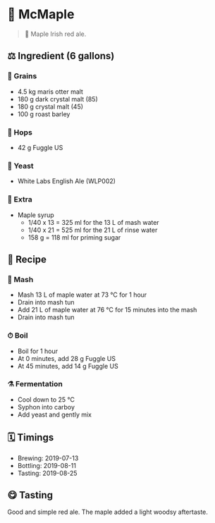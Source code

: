 # 🍺 McMaple

> 📝 Maple Irish red ale.

##  ⚖️ Ingredient (6 gallons)

### 🌾 Grains

* 4.5 kg maris otter malt
* 180 g dark crystal malt (85)
* 180 g crystal malt (45)
* 100 g roast barley

### 🌿 Hops

* 42 g Fuggle US

### 🧫 Yeast

* White Labs English Ale (WLP002)

### 🍁 Extra

* Maple syrup
  * 1/40 x 13 = 325 ml for the 13 L of mash water
  * 1/40 x 21 = 525 ml for the 21 L of rinse water
  * 158 g = 118 ml for priming sugar

## 📖 Recipe

### 🚰 Mash

* Mash 13 L of maple water at 73 °C for 1 hour
* Drain into mash tun
* Add 21 L of maple water at 76 °C for 15 minutes into the mash
* Drain into mash tun

### ⏱  Boil

* Boil for 1 hour
* At 0 minutes, add 28 g Fuggle US
* At 45 minutes, add 14 g Fuggle US

### ⚗️ Fermentation

* Cool down to 25 °C
* Syphon into carboy
* Add yeast and gently mix

## 🗓 Timings

* Brewing: 2019-07-13
* Bottling: 2019-08-11
* Tasting: 2019-08-25

## 😋 Tasting

Good and simple red ale. The maple added a light woodsy aftertaste.
